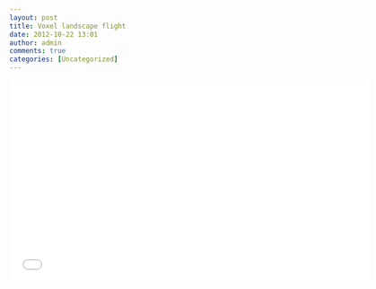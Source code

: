 ```yaml
---
layout: post
title: Voxel landscape flight
date: 2012-10-22 13:01
author: admin
comments: true
categories: [Uncategorized]
---
```

<div class="videoWrapper"><iframe src="//www.youtube.com/embed/-SZ4KmlC43g" frameborder="0" width="640" height="360"></iframe></div>
